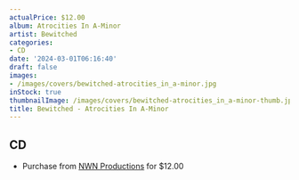 ```yaml
---
actualPrice: $12.00
album: Atrocities In A-Minor
artist: Bewitched
categories:
- CD
date: '2024-03-01T06:16:40'
draft: false
images:
- /images/covers/bewitched-atrocities_in_a-minor.jpg
inStock: true
thumbnailImage: /images/covers/bewitched-atrocities_in_a-minor-thumb.jpg
title: Bewitched - Atrocities In A-Minor
---
```


## CD
* Purchase from [NWN Productions](http://shop.nwnprod.com/index.php?route=product/product&path=93&product_id=19905&sort=pd.name&order=ASC) for $12.00
